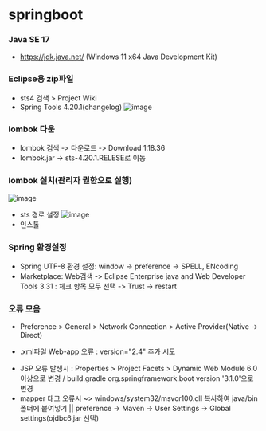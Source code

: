 # springboot

### Java SE 17
- https://jdk.java.net/ (Windows 11 x64 Java Development Kit)


### Eclipse용 zip파일
- sts4 검색 > Project Wiki
- Spring Tools 4.20.1(changelog)
![image](https://github.com/user-attachments/assets/1166f70f-ba9b-4475-9c83-8b6a9d7387c7)


### lombok 다운
- lombok 검색 -> 다운로드 ->  Download 1.18.36
- lombok.jar -> sts-4.20.1.RELESE로 이동

### lombok 설치(관리자 권한으로 실행)
![image](https://github.com/user-attachments/assets/2ebd2246-711b-4396-bc88-9deb5e3a17e4)
- sts 경로 설정
![image](https://github.com/user-attachments/assets/ebbb0fd8-5dba-423a-8b73-ce20bee16f84)
- 인스톨

### Spring 환경설정
- Spring UTF-8 환경 설정: window -> preference -> SPELL, ENcoding
- Marketplace: Web검색 -> Eclipse Enterprise java and Web Developer Tools 3.31
 : 체크 항목 모두 선택 -> Trust -> restart

### 오류 모음
- Preference > General > Network Connection > Active Provider(Native -> Direct)
* .xml파일 Web-app 오류 : version="2.4" 추가 시도
- JSP 오류 발생시 : Properties > Project Facets > Dynamic Web Module 6.0 이상으로 변경 / build.gradle org.springframework.boot version '3.1.0'으로 변경
- mapper 태그 오류시 ~> windows/system32/msvcr100.dll 복사하여 java/bin 폴더에 붙여넣기 || preference -> Maven -> User Settings -> Global settings(ojdbc6.jar 선택)
